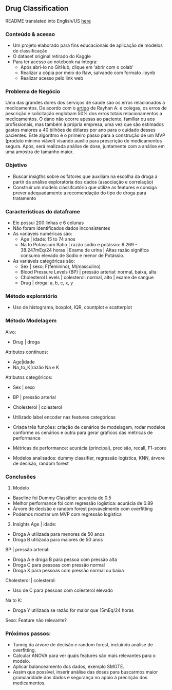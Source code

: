## Drug Classification

README translated into English/US [here](https://github.com/leticiaplang/drug_classification/blob/main/README.md)

### Conteúdo & acesso
* Um projeto elaborado para fins educacionais de aplicação de modelos de classificação
* O dataset original retirado do Kaggle
* Para ter acesso ao notebook na íntegra:
  * Após abrí-lo no GitHub, clique em 'abrir com o colab'
  * Realizar a cópia por meio do Raw, salvando com formato .ipynb
  * Realizar acesso pelo link web

### Problema de Negócio
Uma das grandes dores dos serviços de saúde são os erros relacionados a medicamentos. De acordo com o [artigo](https://www.ncbi.nlm.nih.gov/books/NBK519065/) de Rayhan A. e colegas, os erros de pescrição e solicitação englobam 50% dos erros totais relacionamentos a medicamentos. O dano não ocorre apesas ao paciente, familiar ou aos profissionais, mas também à própria empresa, uma vez que são estimados gastos maiores a 40 bilhões de dólares por ano para o cuidado desses pacientes.
Este algoritmo é o primeiro passo para a construção de um MVP (produto mínimo viável) visando auxílio para prescrição de medicamentos segura. Após, será realizada análise de dose, juntamente com a análise em uma amostra de tamanho maior.

### Objetivo
* Buscar insigths sobre os fatores que auxiliam na escolha da droga a partir da análise exploratória dos dados (associação e correlação)
* Construir um modelo classifcatório que utilize as features e consiga prever adequadamente a recomendação do tipo de droga para tratamento

### Características do dataframe

* Ele possui 200 linhas e 6 colunas
* Não foram identificados dados inconsistentes
* As variáveis numéricas são: 
   - Age | idade: 15 to 74 anos
   - Na to Potassium Ratio | razão sódio e potássio: 6.269 - 38.247mEq/24 horas | Exame de urina | Altas razão significa consumo elevado de Sodio e menor de Potássio.
* As variáveis categóricas são:
   - Sex | sexo: F(feminino), M(masculino)
   - Blood Pressure Levels (BP) | pressão arterial: normal, baixa, alta
   - Cholesterol Levels | colesterol: normal, alto | exame de sangue
   - Drug | droga: a, b, c, x, y

### Método exploratório
* Uso de histograma, boxplot, IQR, countplot e scatterplot

### Método Modelagem
Alvo: 
* Drug | droga

Atributos contínuos: 
* Age|idade 
* Na_to_K|razão Na e K

Atributos categóricos: 
* Sex | sexo
* BP | pressão arterial
* Cholesterol | colesterol

* Utilizado label encoder nas features categóricas
* Criada três funções: criação de cenários de modelagem, rodar modelos conforme os cenários e outra para gerar gráficos das métricas de performance
* Métricas de performance: acurácia (principal), precisão, recall, F1-score
* Modelos analisados: dummy classifier, regressão logística, KNN, árvore de decisão, random forest


### Conclusões
1) Modelo
* Baseline foi Dummy Classifier: acurácia de 0.5
* Melhor performance foi com regressão logística: acurácia de 0.89
* Árvore de decisão e random forest provavelmente com overfitting
* Podemos mostrar um MVP com regressão logística

2) Insights
Age | idade: 
* Droga A utilizada para menores de 50 anos
* Droga B utilizada para maiores de 50 anos

BP | pressão arterial: 
* Droga A e droga B para pessoa com pressão alta
* Droga C para pessoas com pressão normal
* Droga X para pessoas com pressão normal ou baixa 

Cholesterol | colesterol:
* Uso de C para pessoas com colesterol elevado

Na to K:
* Droga Y utilizada se razão for maior que 15mEq/24 horas

Sexo: Feature não relevante? 

### Próximos passos:
* Tunnig da árvore de decisão e random forest, incluindo análise de overfitting.
* Calcular ANOVA para ver quais features são mais relevantes para o modelo.
* Aplicar balanceamento dos dados, exemplo SMOTE.
* Assim que possível, inserir análise das doses para buscarmos maior granularidade dos dados e segurança no apoio à precrição dos medicamentos.
